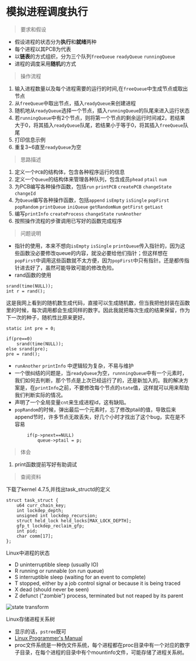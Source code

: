 # 模拟进程调度执行
> 要求和假设

* 假设进程的状态分为**执行**和**就绪**两种
* 每个进程以其PCB为代表
* 以**链表**的方式组织，分为三个队列`freeQueue` `readyQueue` `runningQueue`
* 进程的调度采用**随机**的方式

> 操作流程

1. 输入进程数量以及每个进程需要的运行的时间,在`freeQueue`中生成节点或取出节点
2. 从`freeQueue`中取出节点，插入`readyQueue`来创建进程
3. 随机地从`readyQueue`选择一个节点，插入`runningQueue`的队尾来进入运行状态
4. 若`runningQueue`中有2个节点，则将第一个节点的剩余运行时间减2，若结果大于0，将其插入`readyQueue`队尾，若结果小于等于0，将其插入`freeQueue`队尾
5. 打印信息示例
6. 重复3~6直至`readyQueue`为空


>思路描述

1. 定义一个`PCB`的结构体，包含各种程序运行的信息
2. 定义一个`Queue`的结构体来管理各种队列，包含成员`phead` `ptail` `num`
3. 为PCB编写各种操作函数，包括`run` `printPCB` `createPCB` `changeState` `changeId`
4. 为`Queue`编写各种操作函数，包括`append` `isEmpty` `isSingle` `popFirst` `popRandom` `printQueue` `iniQueue` `getRandomNum` `getFirst` `getLast`
5. 编写`printInfo` `createProcess` `changeState` `runAnother`
6. 按照操作流程的步骤调用已写好的函数完成程序


>问题说明

* 指针的使用，本来不想向`isEmpty` `isSingle` `printQueue`传入指针的，因为这些函数没必要修改queue的内容，就没必要给他们指针；但这样想在  `popFirst`中调用这些函数就不太方便，因为`popFirst`中只有指针。还是都传指针进去好了，虽然可能导致可能的修改危险。
* rand函数的使用
```
srand(time(NULL));
int r = rand();
```
 这是我网上看到的随机数生成代码，直接可以生成随机数，但当我把他封装在函数里的时候，每次调用都会生成同样的数字。因此我就把每次生成的结果保留，作为下一次的种子，随机性比原来更好。
 ```
 static int pre = 0;

 if(pre==0)
	 srand(time(NULL));
 else srand(pre);
 pre = rand();
 ```
* `runAnother` `printInfo` 中逻辑较为复杂，不易与维护
* 一个很纠结的问题是，当`readyQueue`为空，`runnningQueue`中有一个元素时，我们如何去判断，那个节点是上次已经运行了的，还是新加入的。我的解决方案是，在`printInfo`之前，不要修改每个节点的`state`值，这样就可以用来帮助我们判断实际的情况。
* 声明了一个全局变量`cnt`来生成进程id，这有缺陷。
* `popRandom`的时候，弹出最后一个元素时，忘了修改ptail的值，导致后来append节时，许多节点无故丢失，好几个小时才找出了这个bug，实在是不容易
```
		if(p->pnext==NULL)
			queue->ptail = p;
```

>体会

1. print函数提前写好有助调试

> 查阅资料

下载了kernel 4.7.5,并找出task_structd的定义
```
struct task_struct {
	u64 curr_chain_key;
	int lockdep_depth;
	unsigned int lockdep_recursion;
	struct held_lock held_locks[MAX_LOCK_DEPTH];
	gfp_t lockdep_reclaim_gfp;
	int pid;
	char comm[17];
};
```
Linux中进程的状态
* D	uninterruptible sleep (usually IO)
* R	running or runnable (on run queue)
* S	interruptible sleep (waiting for an event to complete)
* T	stopped, either by a job control signal or because it is being traced
* X	dead (should never be seen)
* Z	defunct ("zombie") process, terminated but not reaped by its parent

![state transform](http://www.ustudy.in/sites/default/files/images/Linux%20process%20state.png)



Linux存储进程关系树
* 显示的话，`pstree`既可
* [Linux Programmer's Manual](http://man7.org/linux/man-pages/man5/proc.5.html)
* proc文件系统是一种伪文件系统，每个进程都在proc目录中有一个对应的数字子目录，在每个进程的目录中有个mountinfo文件，可能存储了进程关系树。
